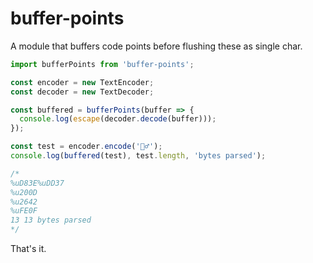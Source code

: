 # buffer-points

A module that buffers code points before flushing these as single char.

```js
import bufferPoints from 'buffer-points';

const encoder = new TextEncoder;
const decoder = new TextDecoder;

const buffered = bufferPoints(buffer => {
  console.log(escape(decoder.decode(buffer)));
});

const test = encoder.encode('🤷‍♂️');
console.log(buffered(test), test.length, 'bytes parsed');

/*
%uD83E%uDD37
%u200D
%u2642
%uFE0F
13 13 bytes parsed
*/

```

That's it.
